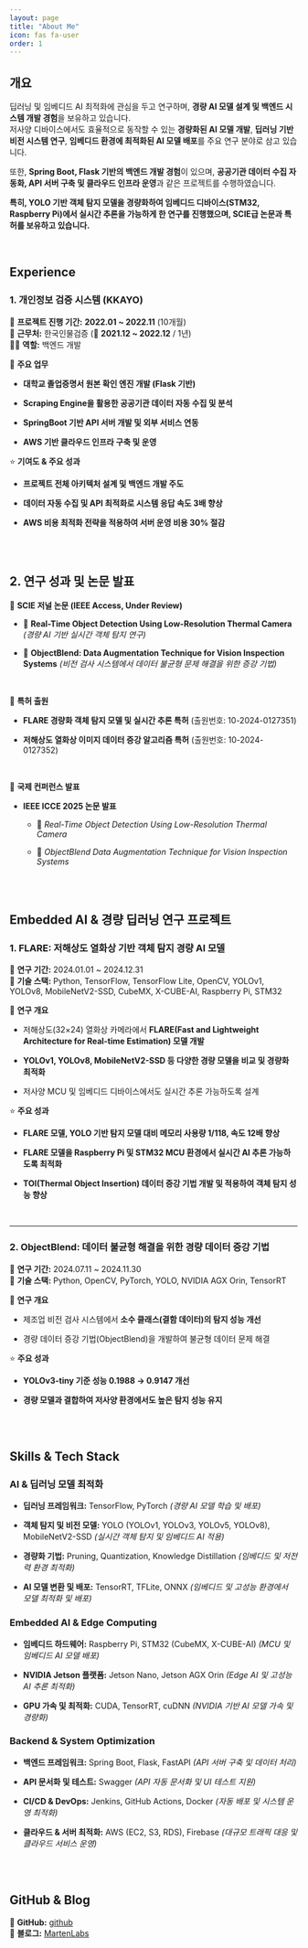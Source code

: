 ```yaml
---
layout: page
title: "About Me"
icon: fas fa-user
order: 1
---
```


## **개요**
딥러닝 및 임베디드 AI 최적화에 관심을 두고 연구하며, **경량 AI 모델 설계 및 백엔드 시스템 개발 경험**을 보유하고 있습니다.  
저사양 디바이스에서도 효율적으로 동작할 수 있는 **경량화된 AI 모델 개발**, **딥러닝 기반 비전 시스템 연구**, **임베디드 환경에 최적화된 AI 모델 배포**를 주요 연구 분야로 삼고 있습니다.  

또한, **Spring Boot, Flask 기반의 백엔드 개발 경험**이 있으며, **공공기관 데이터 수집 자동화, API 서버 구축 및 클라우드 인프라 운영**과 같은 프로젝트를 수행하였습니다.  

**특히, YOLO 기반 객체 탐지 모델을 경량화하여 임베디드 디바이스(STM32, Raspberry Pi)에서 실시간 추론을 가능하게 한 연구를 진행했으며, SCIE급 논문과 특허를 보유하고 있습니다.**  

<br/>

## **Experience**  

### **1. 개인정보 검증 시스템 (KKAYO)**
📅 **프로젝트 진행 기간:** **2022.01 ~ 2022.11** (10개월)  
🏢 **근무처:** 한국인물검증 (📅 **2021.12 ~ 2022.12** / 1년)  
👨‍💻 **역할:** 백엔드 개발  

🎯 **주요 업무**  

- **대학교 졸업증명서 원본 확인 엔진 개발 (Flask 기반)**  

- **Scraping Engine을 활용한 공공기관 데이터 자동 수집 및 분석**  

- **SpringBoot 기반 API 서버 개발 및 외부 서비스 연동**  

- **AWS 기반 클라우드 인프라 구축 및 운영**  

⭐ **기여도 & 주요 성과**  

- **프로젝트 전체 아키텍처 설계 및 백엔드 개발 주도**  

- **데이터 자동 수집 및 API 최적화로 시스템 응답 속도 3배 향상**  

- **AWS 비용 최적화 전략을 적용하여 서버 운영 비용 30% 절감**  

<br/>
<br/>

## **2. 연구 성과 및 논문 발표**  

📌 **SCIE 저널 논문 (IEEE Access, Under Review)**  

- 📝 **Real-Time Object Detection Using Low-Resolution Thermal Camera** *(경량 AI 기반 실시간 객체 탐지 연구)*  

- 📝 **ObjectBlend: Data Augmentation Technique for Vision Inspection Systems** *(비전 검사 시스템에서 데이터 불균형 문제 해결을 위한 증강 기법)*  

<br/>

📌 **특허 출원**  

- **FLARE 경량화 객체 탐지 모델 및 실시간 추론 특허** (출원번호: 10-2024-0127351)  

- **저해상도 열화상 이미지 데이터 증강 알고리즘 특허** (출원번호: 10-2024-0127352)  

<br/>

📌 **국제 컨퍼런스 발표**  
- **IEEE ICCE 2025 논문 발표**  
  
  - 📝 *Real-Time Object Detection Using Low-Resolution Thermal Camera*  
  
  - 📝 *ObjectBlend Data Augmentation Technique for Vision Inspection Systems*  

<br/>
<br/>

## **Embedded AI & 경량 딥러닝 연구 프로젝트**  

### **1. FLARE: 저해상도 열화상 기반 객체 탐지 경량 AI 모델**  
📅 **연구 기간:** 2024.01.01 ~ 2024.12.31  
🚀 **기술 스택:** Python, TensorFlow, TensorFlow Lite, OpenCV, YOLOv1, YOLOv8, MobileNetV2-SSD, CubeMX, X-CUBE-AI, Raspberry Pi, STM32  

📝 **연구 개요**  

- 저해상도(32×24) 열화상 카메라에서 **FLARE(Fast and Lightweight Architecture for Real-time Estimation) 모델 개발**  

- **YOLOv1, YOLOv8, MobileNetV2-SSD 등 다양한 경량 모델을 비교 및 경량화 최적화**  

- 저사양 MCU 및 임베디드 디바이스에서도 실시간 추론 가능하도록 설계  

⭐ **주요 성과**  

- **FLARE 모델, YOLO 기반 탐지 모델 대비 메모리 사용량 1/118, 속도 12배 향상**  

- **FLARE 모델을 Raspberry Pi 및 STM32 MCU 환경에서 실시간 AI 추론 가능하도록 최적화**  

- **TOI(Thermal Object Insertion) 데이터 증강 기법 개발 및 적용하여 객체 탐지 성능 향상**  

<br/>

---

### **2. ObjectBlend: 데이터 불균형 해결을 위한 경량 데이터 증강 기법**  
📅 **연구 기간:** 2024.07.11 ~ 2024.11.30  
🚀 **기술 스택:** Python, OpenCV, PyTorch, YOLO, NVIDIA AGX Orin, TensorRT  

📝 **연구 개요**  

- 제조업 비전 검사 시스템에서 **소수 클래스(결함 데이터)의 탐지 성능 개선**  

- 경량 데이터 증강 기법(ObjectBlend)을 개발하여 불균형 데이터 문제 해결  

⭐ **주요 성과**  

- **YOLOv3-tiny 기준 성능 0.1988 → 0.9147 개선**  

- **경량 모델과 결합하여 저사양 환경에서도 높은 탐지 성능 유지**    

<br/>
<br/>

## **Skills & Tech Stack**

### **AI & 딥러닝 모델 최적화**

- **딥러닝 프레임워크:** TensorFlow, PyTorch *(경량 AI 모델 학습 및 배포)*  

- **객체 탐지 및 비전 모델:** YOLO (YOLOv1, YOLOv3, YOLOv5, YOLOv8), MobileNetV2-SSD *(실시간 객체 탐지 및 임베디드 AI 적용)*  

- **경량화 기법:** Pruning, Quantization, Knowledge Distillation *(임베디드 및 저전력 환경 최적화)*  

- **AI 모델 변환 및 배포:** TensorRT, TFLite, ONNX *(임베디드 및 고성능 환경에서 모델 최적화 및 배포)*  

### **Embedded AI & Edge Computing**

- **임베디드 하드웨어:** Raspberry Pi, STM32 (CubeMX, X-CUBE-AI) *(MCU 및 임베디드 AI 모델 배포)*  

- **NVIDIA Jetson 플랫폼:** Jetson Nano, Jetson AGX Orin *(Edge AI 및 고성능 AI 추론 최적화)*  

- **GPU 가속 및 최적화:** CUDA, TensorRT, cuDNN *(NVIDIA 기반 AI 모델 가속 및 경량화)*  

### **Backend & System Optimization**

- **백엔드 프레임워크:** Spring Boot, Flask, FastAPI *(API 서버 구축 및 데이터 처리)*  

- **API 문서화 및 테스트:** Swagger *(API 자동 문서화 및 UI 테스트 지원)*  

- **CI/CD & DevOps:** Jenkins, GitHub Actions, Docker *(자동 배포 및 시스템 운영 최적화)*  

- **클라우드 & 서버 최적화:** AWS (EC2, S3, RDS), Firebase *(대규모 트래픽 대응 및 클라우드 서비스 운영)*  

<br/>
<br/>

## **GitHub & Blog**
🔗 **GitHub:** [github](https://github.com/MartenLabs)  
🔗 **블로그:** [MartenLabs](https://martenlabs.github.io/about/)  
